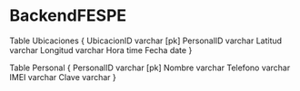 # BackendFESPE
Table Ubicaciones {
  UbicacionID varchar [pk]
  PersonalID varchar
  Latitud varchar 
  Longitud varchar
  Hora time
  Fecha date
}

Table Personal {
  PersonalID varchar [pk]
  Nombre varchar
  Telefono varchar
  IMEI varchar
  Clave varchar
}
